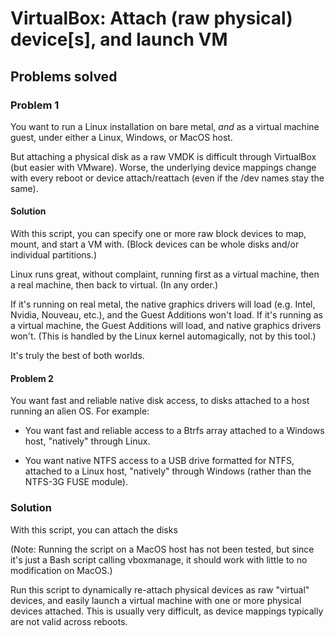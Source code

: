 # VirtualBox: Attach (raw physical) device[s], and launch VM

## Problems solved

### Problem 1

You want to run a Linux installation on bare metal, _and_ as a virtual machine guest, under either a Linux, Windows, or MacOS host.

But attaching a physical disk as a raw VMDK is difficult through VirtualBox (but easier with VMware). Worse, the underlying device mappings change with every reboot or device attach/reattach (even if the /dev names stay the same).

#### Solution

With this script, you can specify one or more raw block devices to map, mount, and start a VM with. (Block devices can be whole disks and/or individual partitions.)

Linux runs great, without complaint, running first as a virtual machine, then a real machine, then back to virtual. (In any order.)

If it's running on real metal, the native graphics drivers will load (e.g. Intel, Nvidia, Nouveau, etc.), and the Guest Additions won't load. If it's running as a virtual machine, the Guest Additions will load, and native graphics drivers won't. (This is handled by the Linux kernel automagically, not by this tool.)

It's truly the best of both worlds.

#### Problem 2

You want fast and reliable native disk access, to disks attached to a host running an alien OS. For example:

- You want fast and reliable access to a Btrfs array attached to a Windows host, "natively" through Linux.

- You want native NTFS access to a USB drive formatted for NTFS, attached to a Linux host, "natively" through Windows (rather than the NTFS-3G FUSE module).

### Solution

With this script, you can attach the disks 

(Note: Running the script on a MacOS host has not been tested, but since it's just a Bash script calling vboxmanage, it should work with little to no modification on MacOS.)



Run this script to dynamically re-attach physical devices as raw "virtual" devices, and easily launch a virtual machine with one or more physical devices attached. This is usually very difficult, as device mappings typically are not valid across reboots.
